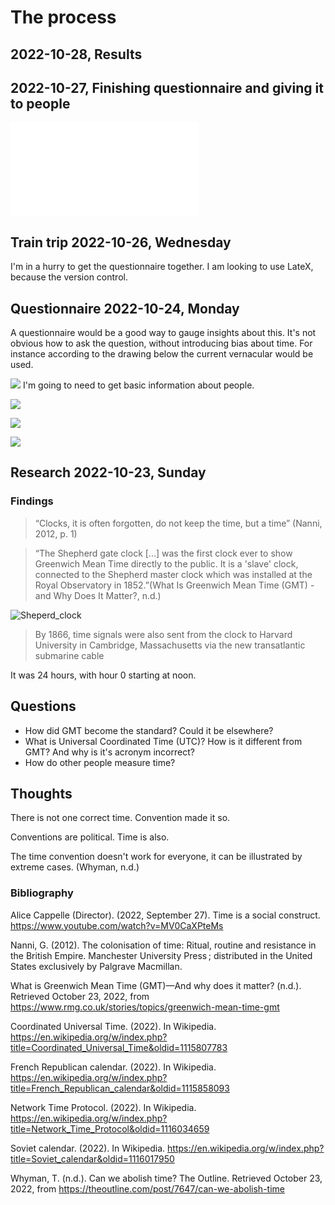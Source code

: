 # The process

## 2022-10-28, Results


## 2022-10-27, Finishing questionnaire and giving it to people
![](/documents/example_graphic.pdf)

## Train trip 2022-10-26, Wednesday
I'm in a hurry to get the questionnaire together. I am looking to use LateX, because the version control.

## Questionnaire 2022-10-24, Monday
A questionnaire would be a good way to gauge insights about this. It's not obvious how to ask the question, without introducing bias about time. For instance according to the drawing below the current vernacular would be used.

![](./img/perceptions-page-1.jpg)
I'm going to need to get basic information about people.

![](./img/perceptions-page-2.jpg)


![](./img/perceptions-page-3.jpg)

![](./img/perceptions-page-4.jpg)



## Research 2022-10-23, Sunday
### Findings

> “Clocks, it is often forgotten, do not keep the time, but a time” (Nanni, 2012, p. 1)

> “The Shepherd gate clock [...] was the first clock ever to show Greenwich Mean Time directly to the public. It is a 'slave' clock, connected to the Shepherd master clock which was installed at the Royal Observatory in 1852.”(What Is Greenwich Mean Time (GMT) - and Why Does It Matter?, n.d.)

![Sheperd_clock](https://www.rmg.co.uk/sites/default/files/styles/max_2600x2600/public/large-8.jpg?itok=Q4U01r9A)

> By 1866, time signals were also sent from the clock to Harvard University in Cambridge, Massachusetts via the new transatlantic submarine cable

It was 24 hours, with hour 0 starting at noon. 

## Questions

* How did GMT become the standard? Could it be elsewhere?
* What is Universal Coordinated Time (UTC)? How is it different from GMT? And why is it's acronym incorrect? 
* How do other people measure time?

## Thoughts

There is not one correct time. Convention made it so.

Conventions are political. Time is also.

The time convention doesn't work for everyone, it can be illustrated by extreme cases. (Whyman, n.d.) 

### Bibliography

Alice Cappelle (Director). (2022, September 27). Time is a social construct. https://www.youtube.com/watch?v=MV0CaXPteMs

Nanni, G. (2012). The colonisation of time: Ritual, routine and resistance in the British Empire. Manchester University Press ; distributed in the United States exclusively by Palgrave Macmillan.

What is Greenwich Mean Time (GMT)—And why does it matter? (n.d.). Retrieved October 23, 2022, from https://www.rmg.co.uk/stories/topics/greenwich-mean-time-gmt

Coordinated Universal Time. (2022). In Wikipedia. https://en.wikipedia.org/w/index.php?title=Coordinated_Universal_Time&oldid=1115807783

French Republican calendar. (2022). In Wikipedia. https://en.wikipedia.org/w/index.php?title=French_Republican_calendar&oldid=1115858093

Network Time Protocol. (2022). In Wikipedia. https://en.wikipedia.org/w/index.php?title=Network_Time_Protocol&oldid=1116034659

Soviet calendar. (2022). In Wikipedia. https://en.wikipedia.org/w/index.php?title=Soviet_calendar&oldid=1116017950

Whyman, T. (n.d.). Can we abolish time? The Outline. Retrieved October 23, 2022, from https://theoutline.com/post/7647/can-we-abolish-time
